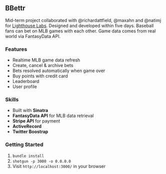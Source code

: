 ## BBettr

Mid-term project collaborated with @richardattfield, @maxahn and @natimj for [Lighthouse Labs](http://lighthouselabs.ca). Designed and developed within five days. Baseball fans can bet on MLB games with each other. Game data comes from real world via FantasyData API.

### Features

- Realtime MLB game data refresh
- Create, cancel & archive bets
- Bets resolved automatically when game over
- Buy points with credit card
- Leaderboard
- User profile

### Skills

- Built with **Sinatra**
- **FantasyData API** for MLB data retrieval
- **Stripe API** for payment
- **ActiveRecord**
- **Twitter Boostrap**

### Getting Started

1. `bundle install`
2. `shotgun -p 3000 -o 0.0.0.0`
3. Visit `http://localhost:3000/` in your browser
